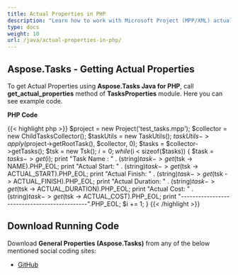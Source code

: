 ```yaml
---
title: Actual Properties in PHP
description: "Learn how to work with Microsoft Project (MPP/XML) actual properties using Aspose.Tasks Java for PHP."
type: docs
weight: 10
url: /java/actual-properties-in-php/
---
```


## **Aspose.Tasks - Getting Actual Properties**
To get Actual Properties using **Aspose.Tasks Java for PHP**, call **get_actual_properties** method of **TasksProperties** module. Here you can see example code.

**PHP Code**

{{< highlight php >}}
$project = new Project('test_tasks.mpp');
$collector = new ChildTasksCollector();
$taskUtils = new TaskUtils();
$taskUtils->apply($project->getRootTask(), $collector, 0);
$tasks = $collector->getTasks();
$tsk = new Tsk();
$i = 0;
while ($i < sizeof($tasks))
{
    $task = $tasks -> get($i);
    print "Task Name : " . (string)$task -> get($tsk -> NAME).PHP_EOL;
    print "Actual Start: " . (string)$task -> get($tsk -> ACTUAL_START).PHP_EOL;
    print "Actual Finish: " . (string)$task -> get($tsk -> ACTUAL_FINISH).PHP_EOL;
    print "Actual Duration: " . (string)$task -> get($tsk -> ACTUAL_DURATION).PHP_EOL;
    print "Actual Cost: " . (string)$task->get($tsk -> ACTUAL_COST).PHP_EOL;
    print "---------------------------------------------".PHP_EOL;
    $i += 1;
}
{{< /highlight >}}

## **Download Running Code**
Download **General Properties (Aspose.Tasks)** from any of the below mentioned social coding sites:

- [GitHub](https://github.com/aspose-tasks/Aspose.Tasks-for-Java/blob/master/Plugins/Aspose_Tasks_Java_for_PHP/src/aspose/tasks/WorkingWithTasks/TasksProperties.php)
